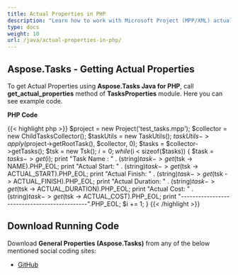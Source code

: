 ```yaml
---
title: Actual Properties in PHP
description: "Learn how to work with Microsoft Project (MPP/XML) actual properties using Aspose.Tasks Java for PHP."
type: docs
weight: 10
url: /java/actual-properties-in-php/
---
```


## **Aspose.Tasks - Getting Actual Properties**
To get Actual Properties using **Aspose.Tasks Java for PHP**, call **get_actual_properties** method of **TasksProperties** module. Here you can see example code.

**PHP Code**

{{< highlight php >}}
$project = new Project('test_tasks.mpp');
$collector = new ChildTasksCollector();
$taskUtils = new TaskUtils();
$taskUtils->apply($project->getRootTask(), $collector, 0);
$tasks = $collector->getTasks();
$tsk = new Tsk();
$i = 0;
while ($i < sizeof($tasks))
{
    $task = $tasks -> get($i);
    print "Task Name : " . (string)$task -> get($tsk -> NAME).PHP_EOL;
    print "Actual Start: " . (string)$task -> get($tsk -> ACTUAL_START).PHP_EOL;
    print "Actual Finish: " . (string)$task -> get($tsk -> ACTUAL_FINISH).PHP_EOL;
    print "Actual Duration: " . (string)$task -> get($tsk -> ACTUAL_DURATION).PHP_EOL;
    print "Actual Cost: " . (string)$task->get($tsk -> ACTUAL_COST).PHP_EOL;
    print "---------------------------------------------".PHP_EOL;
    $i += 1;
}
{{< /highlight >}}

## **Download Running Code**
Download **General Properties (Aspose.Tasks)** from any of the below mentioned social coding sites:

- [GitHub](https://github.com/aspose-tasks/Aspose.Tasks-for-Java/blob/master/Plugins/Aspose_Tasks_Java_for_PHP/src/aspose/tasks/WorkingWithTasks/TasksProperties.php)
